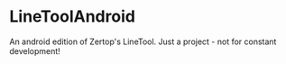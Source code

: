 # LineToolAndroid

An android edition of Zertop's LineTool. Just a project - not for constant development!
